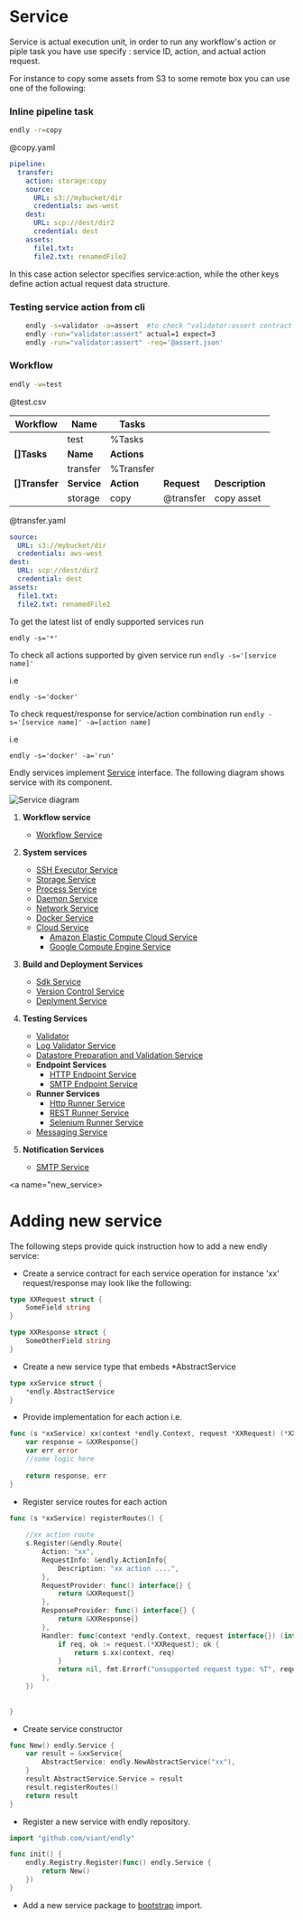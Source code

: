 # Service


Service is actual execution unit, in order to run any workflow's action or piple task you have use specify :
service ID, action, and actual action request.

For instance to copy some assets from S3 to some remote box you can use one of the following:

### Inline pipeline task
```bash
endly -r=copy
```
@copy.yaml
```yaml
pipeline:
  transfer:
    action: storage:copy  
    source:
      URL: s3://mybucket/dir
      credentials: aws-west
    dest:
      URL: scp://dest/dir2
      credential: dest
    assets:
      file1.txt:
      file2.txt: renamedFile2      

```

In this case action selector specifies service:action, while the other keys define action actual request data structure.


### Testing service action from cli

```bash
    endly -s=validator -a=assert  #to check "validator:assert contract
    endly -run="validator:assert" actual=1 expect=3
    endly -run="validator:assert" -req='@assert.json'
```


### Workflow

```bash
endly -w=test
```


@test.csv

|Workflow|Name|Tasks| | |
|---|---|---|---| --- |
| |test|%Tasks|| |
|**[]Tasks**|**Name**|**Actions**| |
| |transfer|%Transfer| |
|**[]Transfer**|**Service**|**Action**|**Request**|**Description**|
| |storage|copy|@transfer| copy asset |



@transfer.yaml
```yaml
source:
  URL: s3://mybucket/dir
  credentials: aws-west
dest:
  URL: scp://dest/dir2
  credential: dest
assets:
  file1.txt:
  file2.txt: renamedFile2      
```




To get the latest list of endly supported services run
```text
endly -s='*'
```

To check all actions supported by given service run 
`endly -s='[service name]'`

i.e 
```text
endly -s='docker'
```

To check request/response for service/action combination run 
`endly -s='[service name]' -a=[action name]`

i.e 
```text
endly -s='docker' -a='run'
```




Endly services implement [Service](service.go) interface.
The following diagram shows service with its component.


![Service diagram](diagram.png)


1) **Workflow service**
   - [Workflow Service](../../workflow/)

2) **System services**
    - [SSH Executor Service](../../system/exec)
    - [Storage Service](../../system/storage)
    - [Process Service](../../system/process)
    - [Daemon Service](../..//system/daemon)
    - [Network Service](../../system/network)
    - [Docker Service](../../system/docker/ssh)
    - [Cloud Service](../../system/cloud)
        - [Amazon Elastic Compute Cloud Service](../../system/cloud/aws)
        - [Google Compute Engine Service](../../system/cloud/gc)

3) **Build and Deployment Services**
    - [Sdk Service](../../deployment/sdk)
    - [Version Control Service](../../deployment/vc)
    - [Deplyment Service](../../deployment/deploy)


4) **Testing Services**
   - [Validator](../../testing/validator)
   - [Log Validator Service](../../testing/log)
   - [Datastore Preparation and Validation Service](../../testing/dsunit)
   - **Endpoint Services**
      - [HTTP Endpoint Service](../../testing/endpoint/http) 
      - [SMTP Endpoint Service](../../testing/endpoint/smtp) 
   - **Runner Services**
      - [Http Runner Service](../../testing/runner/http) 
      - [REST Runner Service](../../testing/runner/rest) 
      - [Selenium Runner Service](../../testing/runner/selenium) 
   - [Messaging Service](../../testing/msg)
     
5) **Notification Services**
   - [SMTP Service](../../notify/smtp)
 



<a name="new_service>&nbsp;</a>
# Adding new service

The following steps provide quick instruction how to add a new endly service:

- Create a service contract for each service operation for instance 'xx' request/response may look like the following:
```go
type XXRequest struct {
	SomeField string
}

type XXResponse struct {
	SomeOtherField string
}
```
- Create a new service type that embeds *AbstractService
```go
type xxService struct {
	*endly.AbstractService
}
```
- Provide implementation for each action i.e.
```go
func (s *xxService) xx(context *endly.Context, request *XXRequest) (*XXResponse,error) {
	var response = &XXResponse{}
	var err error
	//some logic here
	
	return response, err
}
````
- Register service routes for each action
```go
func (s *xxService) registerRoutes() {
	
	//xx action route
	s.Register(&endly.Route{
		Action: "xx",
		RequestInfo: &endly.ActionInfo{
			Description: "xx action ....",
		},
		RequestProvider: func() interface{} {
			return &XXRequest{}
		},
		ResponseProvider: func() interface{} {
			return &XXResponse{}
		},
		Handler: func(context *endly.Context, request interface{}) (interface{}, error) {
			if req, ok := request.(*XXRequest); ok {
				return s.xx(context, req)
			}
			return nil, fmt.Errorf("unsupported request type: %T", request)
		},
	})
	
	
}


```
- Create service constructor
```go
func New() endly.Service {
	var result = &xxService{
		AbstractService: endly.NewAbstractService("xx"),
	}
	result.AbstractService.Service = result
	result.registerRoutes()
	return result
}
```
- Register a new service with endly repository.
```go
import "github.com/viant/endly"

func init() {
	endly.Registry.Register(func() endly.Service {
		return New()
	})
}
```
- Add a new service package to [bootstrap](./../../bootstrap/bootstrap.go) import.
